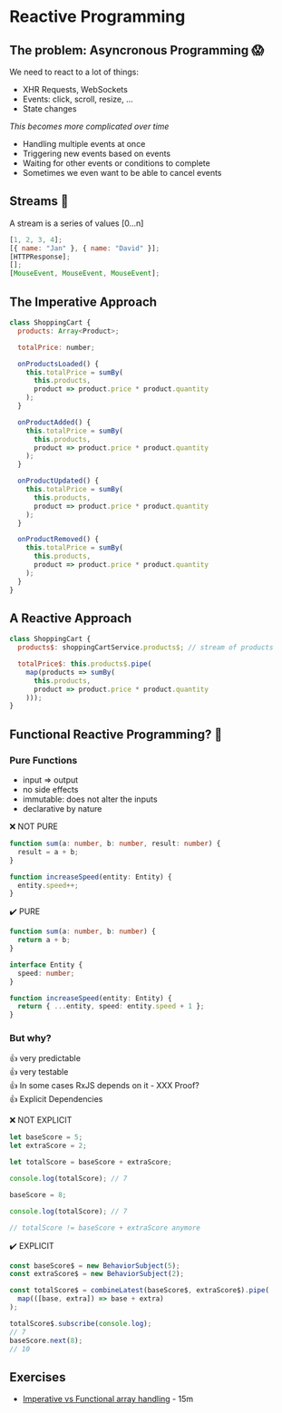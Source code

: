 # Reactive Programming

## The problem: Asyncronous Programming 😱

We need to react to a lot of things:

- XHR Requests, WebSockets
- Events: click, scroll, resize, ...
- State changes

_This becomes more complicated over time_

- Handling multiple events at once
- Triggering new events based on events
- Waiting for other events or conditions to complete
- Sometimes we even want to be able to cancel events

## Streams 🚰

A stream is a series of values [0...n]

```js
[1, 2, 3, 4];
[{ name: "Jan" }, { name: "David" }];
[HTTPResponse];
[];
[MouseEvent, MouseEvent, MouseEvent];
```

## The Imperative Approach

```js
class ShoppingCart {
  products: Array<Product>;

  totalPrice: number;

  onProductsLoaded() {
    this.totalPrice = sumBy(
      this.products,
      product => product.price * product.quantity
    );
  }

  onProductAdded() {
    this.totalPrice = sumBy(
      this.products,
      product => product.price * product.quantity
    );
  }

  onProductUpdated() {
    this.totalPrice = sumBy(
      this.products,
      product => product.price * product.quantity
    );
  }

  onProductRemoved() {
    this.totalPrice = sumBy(
      this.products,
      product => product.price * product.quantity
    );
  }
}
```

## A Reactive Approach

```js
class ShoppingCart {
  products$: shoppingCartService.products$; // stream of products

  totalPrice$: this.products$.pipe(
    map(products => sumBy(
      this.products,
      product => product.price * product.quantity
    )));
}
```

## Functional Reactive Programming? 💫

### Pure Functions

- input => output
- no side effects
- immutable: does not alter the inputs
- declarative by nature

❌ NOT PURE

```ts
function sum(a: number, b: number, result: number) {
  result = a + b;
}
```

```ts
function increaseSpeed(entity: Entity) {
  entity.speed++;
}
```

✔️ PURE

```ts
function sum(a: number, b: number) {
  return a + b;
}
```

```ts
interface Entity {
  speed: number;
}

function increaseSpeed(entity: Entity) {
  return { ...entity, speed: entity.speed + 1 };
}
```

### But why?

👍 very predictable\
👍 very testable\
👍 In some cases RxJS depends on it - XXX Proof?\
👍 Explicit Dependencies

❌ NOT EXPLICIT

```js
let baseScore = 5;
let extraScore = 2;

let totalScore = baseScore + extraScore;

console.log(totalScore); // 7

baseScore = 8;

console.log(totalScore); // 7

// totalScore != baseScore + extraScore anymore
```

✔️ EXPLICIT

```js
const baseScore$ = new BehaviorSubject(5);
const extraScore$ = new BehaviorSubject(2);

const totalScore$ = combineLatest(baseScore$, extraScore$).pipe(
  map(([base, extra]) => base + extra)
);

totalScore$.subscribe(console.log);
// 7
baseScore.next(8);
// 10
```

## Exercises

- [Imperative vs Functional array handling](https://codesandbox.io/s/rxjs-fundamentals-exercise-1-functional-arrays-3l867) - 15m
